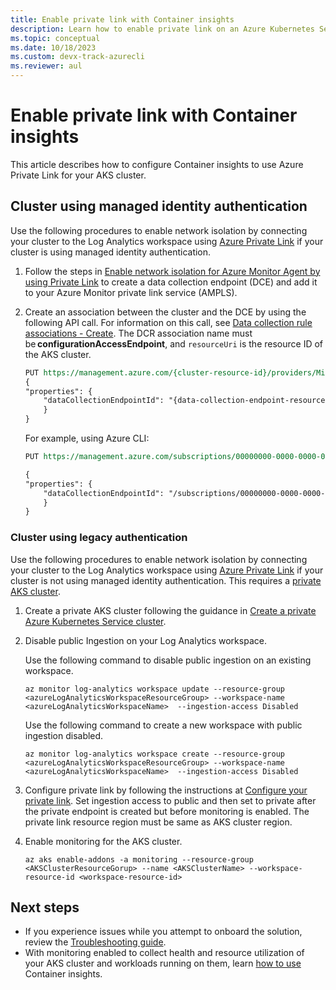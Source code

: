 ```yaml
---
title: Enable private link with Container insights
description: Learn how to enable private link on an Azure Kubernetes Service (AKS) cluster.
ms.topic: conceptual
ms.date: 10/18/2023
ms.custom: devx-track-azurecli
ms.reviewer: aul
---
```


# Enable private link with Container insights
This article describes how to configure Container insights to use Azure Private Link for your AKS cluster.


## Cluster using managed identity authentication
Use the following procedures to enable network isolation by connecting your cluster to the Log Analytics workspace using [Azure Private Link](../logs/private-link-security.md) if your cluster is using managed identity authentication.

1. Follow the steps in [Enable network isolation for Azure Monitor Agent by using Private Link](../agents/azure-monitor-agent-private-link.md) to create a data collection endpoint (DCE) and add it to your Azure Monitor private link service (AMPLS).

1. Create an association between the cluster and the DCE by using the following API call. For information on this call, see [Data collection rule associations - Create](/rest/api/monitor/data-collection-rule-associations/create). The DCR association name must be **configurationAccessEndpoint**, and `resourceUri` is the resource ID of the AKS cluster.

    ```rest
    PUT https://management.azure.com/{cluster-resource-id}/providers/Microsoft.Insights/dataCollectionRuleAssociations/configurationAccessEndpoint?api-version=2021-04-01
    {
    "properties": {
        "dataCollectionEndpointId": "{data-collection-endpoint-resource-id}"
        }
    }
    ```

    For example, using Azure CLI:

    ```rest
    PUT https://management.azure.com/subscriptions/00000000-0000-0000-0000-000000000000/resourceGroups/myResourceGroup/providers/Microsoft.ContainerService/managedClusters/my-aks-cluster/providers/Microsoft.Insights/dataCollectionRuleAssociations/configurationAccessEndpoint?api-version=2021-04-01

    {
    "properties": {
        "dataCollectionEndpointId": "/subscriptions/00000000-0000-0000-0000-000000000000/resourceGroups/myResourceGroup/providers/Microsoft.Insights/dataCollectionEndpoints/myDataCollectionEndpoint"
        }
    }
    ```


### Cluster using legacy authentication
Use the following procedures to enable network isolation by connecting your cluster to the Log Analytics workspace using [Azure Private Link](../logs/private-link-security.md) if your cluster is not using managed identity authentication. This requires a [private AKS cluster](../../aks/private-clusters.md).

1. Create a private AKS cluster following the guidance in [Create a private Azure Kubernetes Service cluster](../../aks/private-clusters.md).

2. Disable public Ingestion on your Log Analytics workspace. 

    Use the following command to disable public ingestion on an existing workspace.

    ```cli
    az monitor log-analytics workspace update --resource-group <azureLogAnalyticsWorkspaceResourceGroup> --workspace-name <azureLogAnalyticsWorkspaceName>  --ingestion-access Disabled
    ```

    Use the following command to create a new workspace with public ingestion disabled.

    ```cli
    az monitor log-analytics workspace create --resource-group <azureLogAnalyticsWorkspaceResourceGroup> --workspace-name <azureLogAnalyticsWorkspaceName>  --ingestion-access Disabled
    ```

3. Configure private link by following the instructions at [Configure your private link](../logs/private-link-configure.md). Set ingestion access to public and then set to private after the private endpoint is created but before monitoring is enabled. The private link resource region must be same as AKS cluster region. 

4. Enable monitoring for the AKS cluster.

    ```cli
    az aks enable-addons -a monitoring --resource-group <AKSClusterResourceGorup> --name <AKSClusterName> --workspace-resource-id <workspace-resource-id>
    ```

## Next steps

* If you experience issues while you attempt to onboard the solution, review the [Troubleshooting guide](container-insights-troubleshoot.md).
* With monitoring enabled to collect health and resource utilization of your AKS cluster and workloads running on them, learn [how to use](container-insights-analyze.md) Container insights.
